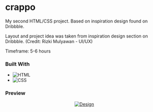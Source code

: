 # crappo
My second HTML/CSS project. Based on inspiration design found on Dribbble. 

Layout and project idea was taken from inspiration design section on Dribbble. (Credit: Rizki Mulyawan - UI/UX)<br/>

Timeframe: 5-6 hours

### Built With

* ![HTML][HTML]
* ![CSS][CSS]

### Preview

<div align="center">
  <a href="https://github.com/medisredzic/crappo">
    <img src="img/preview.jpg" alt="Design">
  </a>
</div>

<!-- MARKDOWN LINKS & IMAGES -->
[HTML]: https://img.shields.io/badge/-HTML-E34F26?logo=html5&logoColor=white&style=for-the-badge
[CSS]: https://img.shields.io/badge/-CSS-1572B6?logo=css3&logoColor=white&style=for-the-badge
